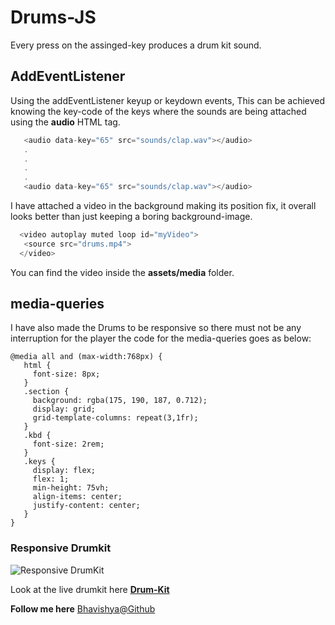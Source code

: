# Drums-JS

Every press on the assinged-key produces a drum kit sound.

## AddEventListener
Using the addEventListener keyup or keydown events,
This can be achieved knowing the key-code of the keys where the sounds are being attached using the **audio** HTML tag.

```javascript
   <audio data-key="65" src="sounds/clap.wav"></audio>
   .
   .
   .
   .
   <audio data-key="65" src="sounds/clap.wav"></audio>
```

I have attached a video in the background making its position fix, it overall looks better than just keeping a boring 
background-image.

```javascript
  <video autoplay muted loop id="myVideo">
   <source src="drums.mp4">
  </video>
```
  
You can find the video inside the __assets/media__ folder.

## media-queries

I have also made the Drums to be responsive so there must not be any interruption for the player the code for the media-queries 
goes as below:

```
@media all and (max-width:768px) {
   html {
     font-size: 8px;
   }
   .section {
     background: rgba(175, 190, 187, 0.712);
     display: grid;
     grid-template-columns: repeat(3,1fr);
   }
   .kbd {
     font-size: 2rem;
   }
   .keys {
     display: flex;
     flex: 1;
     min-height: 75vh;
     align-items: center;
     justify-content: center;
   }
}
```
### Responsive Drumkit

![Responsive DrumKit](https://github.com/bhavishya2107/drums-JS/blob/master/assets/media/drums.gif?raw=true)

Look at the live drumkit here **[Drum-Kit](https://bhavishya2107.github.io/drums-JS/)**

__Follow me here__ [Bhavishya@Github](https://github.com/bhavishya2107)
